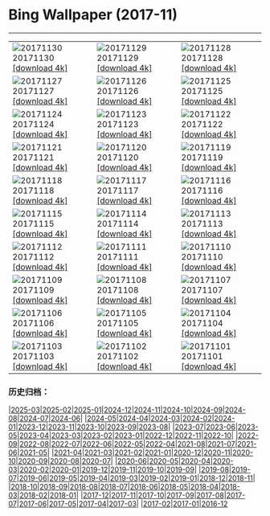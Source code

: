 # Bing Wallpaper (2017-11)
**************

<table><tr><td><img src="https://www.bing.com/az/hprichbg/rb/SpiralSpain_ZH-CN12059815472_1920x1080.jpg" alt="20171130"> 20171130 <a href="https://www.bing.com/az/hprichbg/rb/SpiralSpain_ZH-CN12059815472_UHD.jpg">[download 4k]</a></td><td><img src="https://www.bing.com/az/hprichbg/rb/Piraputanga_ZH-CN13303102627_1920x1080.jpg" alt="20171129"> 20171129 <a href="https://www.bing.com/az/hprichbg/rb/Piraputanga_ZH-CN13303102627_UHD.jpg">[download 4k]</a></td><td><img src="https://www.bing.com/az/hprichbg/rb/LAUnionStation_ZH-CN8034711319_1920x1080.jpg" alt="20171128"> 20171128 <a href="https://www.bing.com/az/hprichbg/rb/LAUnionStation_ZH-CN8034711319_UHD.jpg">[download 4k]</a></td></tr><tr><td><img src="https://www.bing.com/az/hprichbg/rb/RiceLights_ZH-CN7549259687_1920x1080.jpg" alt="20171127"> 20171127 <a href="https://www.bing.com/az/hprichbg/rb/RiceLights_ZH-CN7549259687_UHD.jpg">[download 4k]</a></td><td><img src="https://www.bing.com/az/hprichbg/rb/BFBadger_ZH-CN8490916760_1920x1080.jpg" alt="20171126"> 20171126 <a href="https://www.bing.com/az/hprichbg/rb/BFBadger_ZH-CN8490916760_UHD.jpg">[download 4k]</a></td><td><img src="https://www.bing.com/az/hprichbg/rb/RRCNCA_ZH-CN8115353106_1920x1080.jpg" alt="20171125"> 20171125 <a href="https://www.bing.com/az/hprichbg/rb/RRCNCA_ZH-CN8115353106_UHD.jpg">[download 4k]</a></td></tr><tr><td><img src="https://www.bing.com/az/hprichbg/rb/RhoneRiverDusk_ZH-CN7956980058_1920x1080.jpg" alt="20171124"> 20171124 <a href="https://www.bing.com/az/hprichbg/rb/RhoneRiverDusk_ZH-CN7956980058_UHD.jpg">[download 4k]</a></td><td><img src="https://www.bing.com/az/hprichbg/rb/KatenaLuminarium_ZH-CN12074286571_1920x1080.jpg" alt="20171123"> 20171123 <a href="https://www.bing.com/az/hprichbg/rb/KatenaLuminarium_ZH-CN12074286571_UHD.jpg">[download 4k]</a></td><td><img src="https://www.bing.com/az/hprichbg/rb/TurkeyTail_ZH-CN10425367061_1920x1080.jpg" alt="20171122"> 20171122 <a href="https://www.bing.com/az/hprichbg/rb/TurkeyTail_ZH-CN10425367061_UHD.jpg">[download 4k]</a></td></tr><tr><td><img src="https://www.bing.com/az/hprichbg/rb/Forest20171122_ZH-CN11904842708_1920x1080.jpg" alt="20171121"> 20171121 <a href="https://www.bing.com/az/hprichbg/rb/Forest20171122_ZH-CN11904842708_UHD.jpg">[download 4k]</a></td><td><img src="https://www.bing.com/az/hprichbg/rb/PupsPlayGalapagos_ZH-CN8090325795_1920x1080.jpg" alt="20171120"> 20171120 <a href="https://www.bing.com/az/hprichbg/rb/PupsPlayGalapagos_ZH-CN8090325795_UHD.jpg">[download 4k]</a></td><td><img src="https://www.bing.com/az/hprichbg/rb/ChildrenofEarth_ZH-CN11097669458_1920x1080.jpg" alt="20171119"> 20171119 <a href="https://www.bing.com/az/hprichbg/rb/ChildrenofEarth_ZH-CN11097669458_UHD.jpg">[download 4k]</a></td></tr><tr><td><img src="https://www.bing.com/az/hprichbg/rb/HeadwatersWilderness_ZH-CN9412867444_1920x1080.jpg" alt="20171118"> 20171118 <a href="https://www.bing.com/az/hprichbg/rb/HeadwatersWilderness_ZH-CN9412867444_UHD.jpg">[download 4k]</a></td><td><img src="https://www.bing.com/az/hprichbg/rb/GranParadisoNP_ZH-CN10766803040_1920x1080.jpg" alt="20171117"> 20171117 <a href="https://www.bing.com/az/hprichbg/rb/GranParadisoNP_ZH-CN10766803040_UHD.jpg">[download 4k]</a></td><td><img src="https://www.bing.com/az/hprichbg/rb/RoyalAlcazars_ZH-CN12033879324_1920x1080.jpg" alt="20171116"> 20171116 <a href="https://www.bing.com/az/hprichbg/rb/RoyalAlcazars_ZH-CN12033879324_UHD.jpg">[download 4k]</a></td></tr><tr><td><img src="https://www.bing.com/az/hprichbg/rb/CorongBeachDrone_ZH-CN12754210743_1920x1080.jpg" alt="20171115"> 20171115 <a href="https://www.bing.com/az/hprichbg/rb/CorongBeachDrone_ZH-CN12754210743_UHD.jpg">[download 4k]</a></td><td><img src="https://www.bing.com/az/hprichbg/rb/OlivesTunisia_ZH-CN11038020957_1920x1080.jpg" alt="20171114"> 20171114 <a href="https://www.bing.com/az/hprichbg/rb/OlivesTunisia_ZH-CN11038020957_UHD.jpg">[download 4k]</a></td><td><img src="https://www.bing.com/az/hprichbg/rb/RosendaleTrestle_ZH-CN11277827091_1920x1080.jpg" alt="20171113"> 20171113 <a href="https://www.bing.com/az/hprichbg/rb/RosendaleTrestle_ZH-CN11277827091_UHD.jpg">[download 4k]</a></td></tr><tr><td><img src="https://www.bing.com/az/hprichbg/rb/PlanetariumBibliotheca_ZH-CN12150844356_1920x1080.jpg" alt="20171112"> 20171112 <a href="https://www.bing.com/az/hprichbg/rb/PlanetariumBibliotheca_ZH-CN12150844356_UHD.jpg">[download 4k]</a></td><td><img src="https://www.bing.com/az/hprichbg/rb/SecretaryHunt_ZH-CN11125428449_1920x1080.jpg" alt="20171111"> 20171111 <a href="https://www.bing.com/az/hprichbg/rb/SecretaryHunt_ZH-CN11125428449_UHD.jpg">[download 4k]</a></td><td><img src="https://www.bing.com/az/hprichbg/rb/LeuchtturmWarnemuende_ZH-CN8673593712_1920x1080.jpg" alt="20171110"> 20171110 <a href="https://www.bing.com/az/hprichbg/rb/LeuchtturmWarnemuende_ZH-CN8673593712_UHD.jpg">[download 4k]</a></td></tr><tr><td><img src="https://www.bing.com/az/hprichbg/rb/MudstoneBadlands_ZH-CN9863836503_1920x1080.jpg" alt="20171109"> 20171109 <a href="https://www.bing.com/az/hprichbg/rb/MudstoneBadlands_ZH-CN9863836503_UHD.jpg">[download 4k]</a></td><td><img src="https://www.bing.com/az/hprichbg/rb/HeronIslandShark_ZH-CN12565902939_1920x1080.jpg" alt="20171108"> 20171108 <a href="https://www.bing.com/az/hprichbg/rb/HeronIslandShark_ZH-CN12565902939_UHD.jpg">[download 4k]</a></td><td><img src="https://www.bing.com/az/hprichbg/rb/PointArenaLH_ZH-CN12332642727_1920x1080.jpg" alt="20171107"> 20171107 <a href="https://www.bing.com/az/hprichbg/rb/PointArenaLH_ZH-CN12332642727_UHD.jpg">[download 4k]</a></td></tr><tr><td><img src="https://www.bing.com/az/hprichbg/rb/CRGFerns_ZH-CN13613783251_1920x1080.jpg" alt="20171106"> 20171106 <a href="https://www.bing.com/az/hprichbg/rb/CRGFerns_ZH-CN13613783251_UHD.jpg">[download 4k]</a></td><td><img src="https://www.bing.com/az/hprichbg/rb/BudaCastle_ZH-CN8740088800_1920x1080.jpg" alt="20171105"> 20171105 <a href="https://www.bing.com/az/hprichbg/rb/BudaCastle_ZH-CN8740088800_UHD.jpg">[download 4k]</a></td><td><img src="https://www.bing.com/az/hprichbg/rb/FoucaultPendulum_ZH-CN9807228543_1920x1080.jpg" alt="20171104"> 20171104 <a href="https://www.bing.com/az/hprichbg/rb/FoucaultPendulum_ZH-CN9807228543_UHD.jpg">[download 4k]</a></td></tr><tr><td><img src="https://www.bing.com/az/hprichbg/rb/PrusikPeak_ZH-CN10980657640_1920x1080.jpg" alt="20171103"> 20171103 <a href="https://www.bing.com/az/hprichbg/rb/PrusikPeak_ZH-CN10980657640_UHD.jpg">[download 4k]</a></td><td><img src="https://www.bing.com/az/hprichbg/rb/TaProhm_ZH-CN9310499614_1920x1080.jpg" alt="20171102"> 20171102 <a href="https://www.bing.com/az/hprichbg/rb/TaProhm_ZH-CN9310499614_UHD.jpg">[download 4k]</a></td><td><img src="https://www.bing.com/az/hprichbg/rb/ShanwangpingKarst_ZH-CN5360258756_1920x1080.jpg" alt="20171101"> 20171101 <a href="https://www.bing.com/az/hprichbg/rb/ShanwangpingKarst_ZH-CN5360258756_UHD.jpg">[download 4k]</a></td></tr></table>

### 历史归档：

|[2025-03](/../2025-03/2025-03.md)|[2025-02](/../2025-02/2025-02.md)|[2025-01](/../2025-01/2025-01.md)|[2024-12](/../2024-12/2024-12.md)|[2024-11](/../2024-11/2024-11.md)|[2024-10](/../2024-10/2024-10.md)|[2024-09](/../2024-09/2024-09.md)|[2024-08](/../2024-08/2024-08.md)|[2024-07](/../2024-07/2024-07.md)|[2024-06](/../2024-06/2024-06.md)|
|[2024-05](/../2024-05/2024-05.md)|[2024-04](/../2024-04/2024-04.md)|[2024-03](/../2024-03/2024-03.md)|[2024-02](/../2024-02/2024-02.md)|[2024-01](/../2024-01/2024-01.md)|[2023-12](/../2023-12/2023-12.md)|[2023-11](/../2023-11/2023-11.md)|[2023-10](/../2023-10/2023-10.md)|[2023-09](/../2023-09/2023-09.md)|[2023-08](/../2023-08/2023-08.md)|
|[2023-07](/../2023-07/2023-07.md)|[2023-06](/../2023-06/2023-06.md)|[2023-05](/../2023-05/2023-05.md)|[2023-04](/../2023-04/2023-04.md)|[2023-03](/../2023-03/2023-03.md)|[2023-02](/../2023-02/2023-02.md)|[2023-01](/../2023-01/2023-01.md)|[2022-12](/../2022-12/2022-12.md)|[2022-11](/../2022-11/2022-11.md)|[2022-10](/../2022-10/2022-10.md)|
|[2022-09](/../2022-09/2022-09.md)|[2022-08](/../2022-08/2022-08.md)|[2022-07](/../2022-07/2022-07.md)|[2022-06](/../2022-06/2022-06.md)|[2022-05](/../2022-05/2022-05.md)|[2022-04](/../2022-04/2022-04.md)|[2021-08](/../2021-08/2021-08.md)|[2021-07](/../2021-07/2021-07.md)|[2021-06](/../2021-06/2021-06.md)|[2021-05](/../2021-05/2021-05.md)|
|[2021-04](/../2021-04/2021-04.md)|[2021-03](/../2021-03/2021-03.md)|[2021-02](/../2021-02/2021-02.md)|[2021-01](/../2021-01/2021-01.md)|[2020-12](/../2020-12/2020-12.md)|[2020-11](/../2020-11/2020-11.md)|[2020-10](/../2020-10/2020-10.md)|[2020-09](/../2020-09/2020-09.md)|[2020-08](/../2020-08/2020-08.md)|[2020-07](/../2020-07/2020-07.md)|
|[2020-06](/../2020-06/2020-06.md)|[2020-05](/../2020-05/2020-05.md)|[2020-04](/../2020-04/2020-04.md)|[2020-03](/../2020-03/2020-03.md)|[2020-02](/../2020-02/2020-02.md)|[2020-01](/../2020-01/2020-01.md)|[2019-12](/../2019-12/2019-12.md)|[2019-11](/../2019-11/2019-11.md)|[2019-10](/../2019-10/2019-10.md)|[2019-09](/../2019-09/2019-09.md)|
|[2019-08](/../2019-08/2019-08.md)|[2019-07](/../2019-07/2019-07.md)|[2019-06](/../2019-06/2019-06.md)|[2019-05](/../2019-05/2019-05.md)|[2019-04](/../2019-04/2019-04.md)|[2019-03](/../2019-03/2019-03.md)|[2019-02](/../2019-02/2019-02.md)|[2019-01](/../2019-01/2019-01.md)|[2018-12](/../2018-12/2018-12.md)|[2018-11](/../2018-11/2018-11.md)|
|[2018-10](/../2018-10/2018-10.md)|[2018-09](/../2018-09/2018-09.md)|[2018-08](/../2018-08/2018-08.md)|[2018-07](/../2018-07/2018-07.md)|[2018-06](/../2018-06/2018-06.md)|[2018-05](/../2018-05/2018-05.md)|[2018-04](/../2018-04/2018-04.md)|[2018-03](/../2018-03/2018-03.md)|[2018-02](/../2018-02/2018-02.md)|[2018-01](/../2018-01/2018-01.md)|
|[2017-12](/../2017-12/2017-12.md)|[2017-11](/2017-11.md)|[2017-10](/../2017-10/2017-10.md)|[2017-09](/../2017-09/2017-09.md)|[2017-08](/../2017-08/2017-08.md)|[2017-07](/../2017-07/2017-07.md)|[2017-06](/../2017-06/2017-06.md)|[2017-05](/../2017-05/2017-05.md)|[2017-04](/../2017-04/2017-04.md)|[2017-03](/../2017-03/2017-03.md)|
|[2017-02](/../2017-02/2017-02.md)|[2017-01](/../2017-01/2017-01.md)|[2016-12](/../2016-12/2016-12.md)